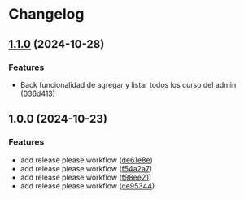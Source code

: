 # Changelog

## [1.1.0](https://github.com/JhonatanMosquera/Dev_4team/compare/v1.0.0...v1.1.0) (2024-10-28)


### Features

* Back funcionalidad de agregar y listar todos los curso del admin ([036d413](https://github.com/JhonatanMosquera/Dev_4team/commit/036d41349fb7cec7d37f13ff9a82eae0fdb9a5b0))

## 1.0.0 (2024-10-23)


### Features

* add release please workflow ([de61e8e](https://github.com/JhonatanMosquera/Dev_4team/commit/de61e8e58d498b68a3c00ce1db6744005043509e))
* add release please workflow ([f54a2a7](https://github.com/JhonatanMosquera/Dev_4team/commit/f54a2a7a1bb172c41bb86be15d95f462ba583f83))
* add release please workflow ([f98ee21](https://github.com/JhonatanMosquera/Dev_4team/commit/f98ee21af9210fa45847d43378bae76ff493bc40))
* add release please workflow ([ce95344](https://github.com/JhonatanMosquera/Dev_4team/commit/ce953446e4cfe4ebedba7721054fb3067af11126))
